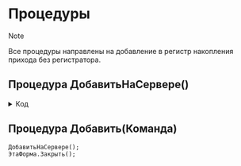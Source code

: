 # Процедуры 

> [!NOTE]
> Все процедуры направлены на добавление в регистр накопления прихода без регистратора.
## Процедура ДобавитьНаСервере()

<details>
<summary> Код </summary>
  
	Док = Документы.УчетОтработанныхРанееТМЦ.СоздатьДокумент();
	СсылкаНового = Документы.УчетОтработанныхРанееТМЦ.ПолучитьСсылку();
	Док.УстановитьСсылкуНового(СсылкаНового); 
	СсылкаНовойРеализации = Док.ПолучитьСсылкуНового();	
	
	Для Каждого ТекСтрокаТовары Из Товары Цикл
		Набор = РегистрыНакопления.ТМЦНаСкладеОИТС.СоздатьНаборЗаписей();
		Набор.Отбор.Регистратор.Установить(СсылкаНовойРеализации );
		Набор.Прочитать();
		Движение = Набор.Добавить();
		Движение.ВидДвижения = ВидДвиженияНакопления.Приход;
		Движение.Период = ТекущаяДата();
		Движение.НаименованиеТовара = ТекСтрокаТовары.Номенклатура;
		Движение.Количество = ТекСтрокаТовары.Количество;
		Движение.ЕдиницыИзмерения = ТекСтрокаТовары.Номенклатура.ЕдиницаИзмерения;
		Движение.ОтработанРанее = Истина;
		Набор.Записать();
	КонецЦикла;
</details>

## Процедура Добавить(Команда)

```
ДобавитьНаСервере(); 
ЭтаФорма.Закрыть();
```
